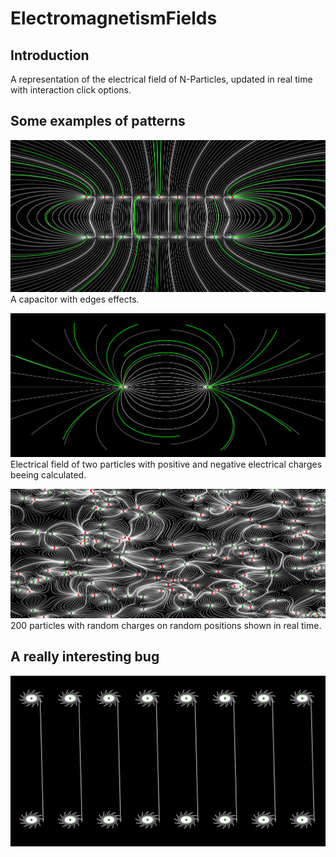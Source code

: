 # ElectromagnetismFields
## Introduction
A representation of the electrical field of N-Particles, updated in real time with interaction click options.

## Some examples of patterns
![A capacitor with edges effects](imgs/01.png)
A capacitor with edges effects.


![Electrical field of two particles with positive and negative electrical charges beeing calculated](imgs/02.png)
Electrical field of two particles with positive and negative electrical charges beeing calculated.


![200 particles with random charges on random positions shown in real time](imgs/03.png)
200 particles with random charges on random positions shown in real time.



## A really interesting bug
![Oops](imgs/04.png)
